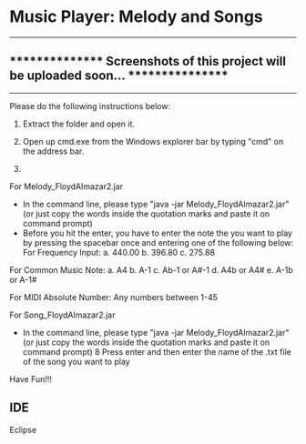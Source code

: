 # Music Player: Melody and Songs

**************************************************************************************
## **************  Screenshots of this project will be uploaded soon... ***************
**************************************************************************************
Please do the following instructions below:

1. Extract the folder and open it.
2. Open up cmd.exe from the Windows explorer bar by typing "cmd" on the address bar. 

3.
For Melody_FloydAlmazar2.jar
* In the command line, please type "java -jar Melody_FloydAlmazar2.jar" (or just copy the words inside the quotation marks and paste it on command prompt)
* Before you hit the enter, you have to enter the note the you want to play by pressing the spacebar once and entering one of the following below:
For Frequency Input:
a. 440.00
b. 396.80
c. 275.88

For Common Music Note:
a. A4
b. A-1
c. Ab-1 or A#-1
d. A4b or A4#
e. A-1b or A-1#

For MIDI Absolute Number:
Any numbers between 1-45

For Song_FloydAlmazar2.jar
* In the command line, please type "java -jar Melody_FloydAlmazar2.jar" (or just copy the words inside the quotation marks and paste it on command prompt)
8 Press enter and then enter the name of the .txt file of the song you want to play

Have Fun!!!

## IDE
Eclipse
